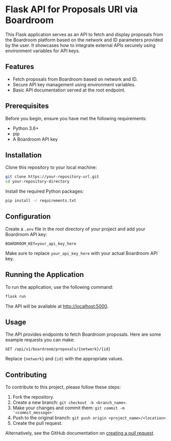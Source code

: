 
# Flask API for Proposals URI via Boardroom

This Flask application serves as an API to fetch and display proposals from the Boardroom platform based on the network and ID parameters provided by the user. It showcases how to integrate external APIs securely using environment variables for API keys.

## Features

- Fetch proposals from Boardroom based on network and ID.
- Secure API key management using environment variables.
- Basic API documentation served at the root endpoint.

## Prerequisites

Before you begin, ensure you have met the following requirements:
- Python 3.6+
- pip
- A Boardroom API key

## Installation

Clone this repository to your local machine:

```bash
git clone https://your-repository-url.git
cd your-repository-directory
```

Install the required Python packages:

```bash
pip install -r requirements.txt
```

## Configuration

Create a `.env` file in the root directory of your project and add your Boardroom API key:

```
BOARDROOM_KEY=your_api_key_here
```

Make sure to replace `your_api_key_here` with your actual Boardroom API key.

## Running the Application

To run the application, use the following command:

```bash
flask run
```

The API will be available at [http://localhost:5000](http://localhost:5000).

## Usage

The API provides endpoints to fetch Boardroom proposals. Here are some example requests you can make:

```
GET /api/v1/boardroom/proposals/{network}/{id}
```

Replace `{network}` and `{id}` with the appropriate values.

## Contributing

To contribute to this project, please follow these steps:

1. Fork the repository.
2. Create a new branch: `git checkout -b <branch_name>`.
3. Make your changes and commit them: `git commit -m '<commit_message>'`
4. Push to the original branch: `git push origin <project_name>/<location>`
5. Create the pull request.

Alternatively, see the GitHub documentation on [creating a pull request](https://help.github.com/articles/creating-a-pull-request/).



